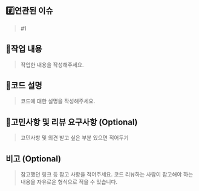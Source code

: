 ## #️⃣연관된 이슈
> #1

## 📝작업 내용
> 작업한 내용을 작성해주세요.

## 🔎코드 설명
> 코드에 대한 설명을 작성해주세요.

## 💬고민사항 및 리뷰 요구사항 (Optional)
> 고민사항 및 의견 받고 싶은 부분 있으면 적어두기

## 비고 (Optional)
> 참고했던 링크 등 참고 사항을 적어주세요. 코드 리뷰하는 사람이 참고해야 하는 내용을 자유로운 형식으로 적을 수 있습니다.
